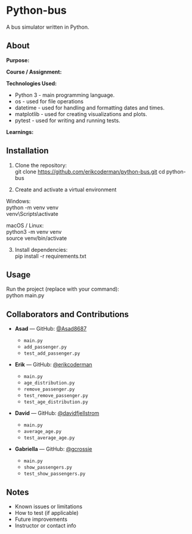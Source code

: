 # Python-bus
A bus simulator written in Python.

## About

**Purpose:**


**Course / Assignment:**


**Technologies Used:**
- Python 3 - main programming language.
- os - used for file operations
- datetime - used for handling and formatting dates and times.
- matplotlib - used for creating visualizations and plots.
- pytest - used for writing and running tests.

**Learnings:**


## Installation
1. Clone the repository:  
    git clone https://github.com/erikcoderman/python-bus.git
    cd python-bus  

2. Create and activate a virtual environment  

Windows:  
    python -m venv venv  
    venv\Scripts\activate  

macOS / Linux:  
    python3 -m venv venv  
    source venv/bin/activate  

3. Install dependencies:  
    pip install -r requirements.txt  

## Usage
Run the project (replace with your command):  
    python main.py  

## Collaborators and Contributions
- **Asad** — GitHub: [@Asad8687](https://github.com/Asad8687)  
  - `main.py`  
  - `add_passenger.py`  
  - `test_add_passenger.py`

- **Erik** — GitHub: [@erikcoderman](https://github.com/erikcoderman)  
  - `main.py`  
  - `age_distribution.py`  
  - `remove_passenger.py`  
  - `test_remove_passenger.py`  
  - `test_age_distribution.py`

- **David** — GitHub: [@davidfjellstrom](https://github.com/davidfjellstrom)  
  - `main.py`  
  - `average_age.py`  
  - `test_average_age.py`

- **Gabriella** — GitHub: [@gcrossie](https://github.com/gcrossie)  
  - `main.py`  
  - `show_passengers.py`  
  - `test_show_passengers.py`

## Notes
- Known issues or limitations
- How to test (if applicable)
- Future improvements
- Instructor or contact info

